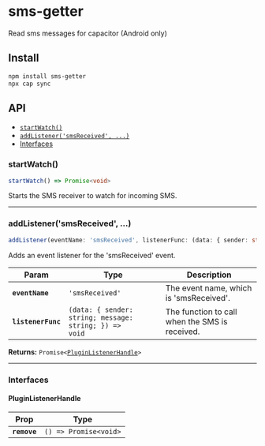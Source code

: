 # sms-getter

Read sms messages for capacitor (Android only)

## Install

```bash
npm install sms-getter
npx cap sync
```

## API

<docgen-index>

* [`startWatch()`](#startwatch)
* [`addListener('smsReceived', ...)`](#addlistenersmsreceived-)
* [Interfaces](#interfaces)

</docgen-index>

<docgen-api>
<!--Update the source file JSDoc comments and rerun docgen to update the docs below-->

### startWatch()

```typescript
startWatch() => Promise<void>
```

Starts the SMS receiver to watch for incoming SMS.

--------------------


### addListener('smsReceived', ...)

```typescript
addListener(eventName: 'smsReceived', listenerFunc: (data: { sender: string; message: string; }) => void) => Promise<PluginListenerHandle>
```

Adds an event listener for the 'smsReceived' event.

| Param              | Type                                                                 | Description                                    |
| ------------------ | -------------------------------------------------------------------- | ---------------------------------------------- |
| **`eventName`**    | <code>'smsReceived'</code>                                           | The event name, which is 'smsReceived'.        |
| **`listenerFunc`** | <code>(data: { sender: string; message: string; }) =&gt; void</code> | The function to call when the SMS is received. |

**Returns:** <code>Promise&lt;<a href="#pluginlistenerhandle">PluginListenerHandle</a>&gt;</code>

--------------------


### Interfaces


#### PluginListenerHandle

| Prop         | Type                                      |
| ------------ | ----------------------------------------- |
| **`remove`** | <code>() =&gt; Promise&lt;void&gt;</code> |

</docgen-api>
